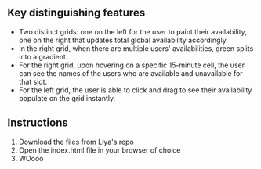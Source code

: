 ## Key distinguishing features
- Two distinct grids: one on the left for the user to paint their availability, one on the right that updates total global availability accordingly. 
- In the right grid, when there are multiple users' availabilities, green splits into a gradient.
- For the right grid, upon hovering on a specific 15-minute cell, the user can see the names of the users who are available and unavailable for that slot.
- For the left grid, the user is able to click and drag to see their availability populate on the grid instantly.

## Instructions
1. Download the files from Liya's repo
2. Open the index.html file in your browser of choice
3. WOooo
